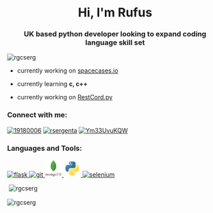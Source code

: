 <h1 align="center">Hi, I'm Rufus</h1>
<h3 align="center">UK based python developer looking to expand coding language skill set</h3>

<p align="left"> <img src="https://komarev.com/ghpvc/?username=rgcserg&label=Profile%20views&color=0e75b6&style=flat" alt="rgcserg" /> </p>

- currently working on [spacecases.io](https://github.com/Spacerulerwill/spacecases.io)

- currently learning **c, c++**

- currently working on [RestCord.py](https://github.com/RGCSERG/RestCord.py)

<h3 align="left">Connect with me:</h3>
<p align="left">
<a href="https://stackoverflow.com/users/19180006" target="blank"><img align="center" src="https://raw.githubusercontent.com/rahuldkjain/github-profile-readme-generator/master/src/images/icons/Social/stack-overflow.svg" alt="19180006" height="30" width="40" /></a>
<a href="https://instagram.com/rsergenta" target="blank"><img align="center" src="https://raw.githubusercontent.com/rahuldkjain/github-profile-readme-generator/master/src/images/icons/Social/instagram.svg" alt="rsergenta" height="30" width="40" /></a>
<a href="https://discord.gg/Ym33UvuKQW" target="blank"><img align="center" src="https://raw.githubusercontent.com/rahuldkjain/github-profile-readme-generator/master/src/images/icons/Social/discord.svg" alt="Ym33UvuKQW" height="30" width="40" /></a>
</p>

<h3 align="left">Languages and Tools:</h3>
<p align="left"> <a href="https://flask.palletsprojects.com/" target="_blank" rel="noreferrer"> <img src="https://www.vectorlogo.zone/logos/pocoo_flask/pocoo_flask-icon.svg" alt="flask" width="40" height="40"/> </a> <a href="https://git-scm.com/" target="_blank" rel="noreferrer"> <img src="https://www.vectorlogo.zone/logos/git-scm/git-scm-icon.svg" alt="git" width="40" height="40"/> </a> <a href="https://www.mongodb.com/" target="_blank" rel="noreferrer"> <img src="https://raw.githubusercontent.com/devicons/devicon/master/icons/mongodb/mongodb-original-wordmark.svg" alt="mongodb" width="40" height="40"/> </a> <a href="https://www.python.org" target="_blank" rel="noreferrer"> <img src="https://raw.githubusercontent.com/devicons/devicon/master/icons/python/python-original.svg" alt="python" width="40" height="40"/> </a> <a href="https://www.selenium.dev" target="_blank" rel="noreferrer"> <img src="https://raw.githubusercontent.com/detain/svg-logos/780f25886640cef088af994181646db2f6b1a3f8/svg/selenium-logo.svg" alt="selenium" width="40" height="40"/> </a> </p>

<p>&nbsp;<img align="center" src="https://github-readme-stats.vercel.app/api?username=rgcserg&show_icons=true&locale=en" alt="rgcserg" /></p>

<p><img align="center" src="https://github-readme-streak-stats.herokuapp.com/?user=rgcserg&" alt="rgcserg" /></p>
